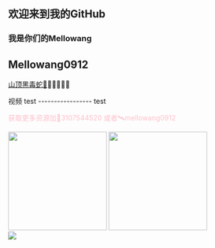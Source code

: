 ## 欢迎来到我的GitHub 
### 我是你们的Mellowang

## Mellowang0912

[山顶黑毒蛇🐍](http://mellowang.test.upcdn.net/%E5%B1%B1%E9%A0%82%E9%BB%91%E6%AF%92%E8%9B%87.mp4)😀😀😀😀😀


视频 test  ----------------- test

<p style='color:pink'>获取更多资源加🐧3107544520 或者🛰️mellowang0912

<img src="https://user-images.githubusercontent.com/73633146/156906094-86d999c0-58e4-405a-a724-4aaaeeb58b69.jpg" while="200" height="200"> <img src="https://user-images.githubusercontent.com/73633146/156906100-40e786ae-f74e-43a3-8c24-565b83fe588b.jpg" while="200" height="200"><br/>
<img src="https://user-images.githubusercontent.com/73633146/156897512-81d1654f-8503-411c-b795-d385edb8acf4.jpg" >
